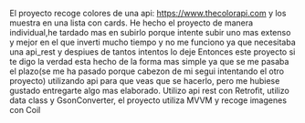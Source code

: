 El proyecto recoge colores de una api: https://www.thecolorapi.com y los muestra en una lista con cards.
He hecho el proyecto de manera individual,he tardado mas en subirlo porque intente subir uno mas extenso y mejor en el que inverti mucho tiempo y no me funciono ya que necesitaba una api_rest y despiues de tantos intentos lo deje
Entonces este proyecto si te digo la verdad esta hecho de la forma mas simple ya que se me pasaba el plazo(se me ha pasado porque cabezon de mi segui intentando el otro proyecto) utilizando api para que veas que se hacerlo, pero me hubiese gustado entregarte algo mas elaborado.
Utilizo api rest con Retrofit, utilizo data class y GsonConverter, el proyecto utiliza MVVM y recoge imagenes con Coil
